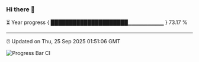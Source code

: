 ### Hi there 👋

⏳ Year progress { █████████████████████▁▁▁▁▁▁▁▁▁ } 73.17 %

---

⏰ Updated on Thu, 25 Sep 2025 01:51:06 GMT

![Progress Bar CI](https://github.com/ZhaoGui/ZhaoGui/workflows/Progress%20Bar%20CI/badge.svg)

